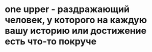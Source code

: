 # one upper - раздражающий человек, у которого на каждую вашу историю или достижение есть что-то покруче
